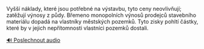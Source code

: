
Vyšší náklady, které jsou potřebné na výstavbu, tyto ceny neovlivňují; zatěžují výnosy z půdy. Břemeno monopolních výnosů prodejců stavebního materiálu dopadá na vlastníky městských pozemků. Tyto zisky pohltí částky, které by v jejich nepřítomnosti vlastníci pozemků dostali.

[🔊 Poslechnout audio](/data/7-paragraphs/audio/chapter_67/para_010-Vy-nklady-kter-jsou-potebn-na-vstavbu-ty.mp3)
